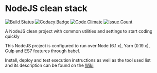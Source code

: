 # NodeJS clean stack

[![Build Status](https://travis-ci.org/garusis/looback-clean-stack.svg?branch=master)](https://travis-ci.org/garusis/looback-clean-stack) 
[![Codacy Badge](https://api.codacy.com/project/badge/Grade/9821dd4d218449b98e0601d58ecdc12b)](https://www.codacy.com/app/garusis/looback-clean-stack?utm_source=github.com&utm_medium=referral&utm_content=garusis/looback-clean-stack&utm_campaign=badger)
[![Code Climate](https://codeclimate.com/github/garusis/looback-clean-stack/badges/gpa.svg)](https://codeclimate.com/github/garusis/looback-clean-stack)
[![Issue Count](https://codeclimate.com/github/garusis/looback-clean-stack/badges/issue_count.svg)](https://codeclimate.com/github/garusis/looback-clean-stack)

A NodeJS clean project with common utilities and settings to start coding quickly

This NodeJS project is configured to run over Node (6.1.x), Yarn (0.19.x), Gulp and ES7 features through babel.

Install, deploy and test execution instructions as well as the tool used list and its description can be found on the [Wiki](https://github.com/garusis/nodejs-clean-stack/wiki) 
